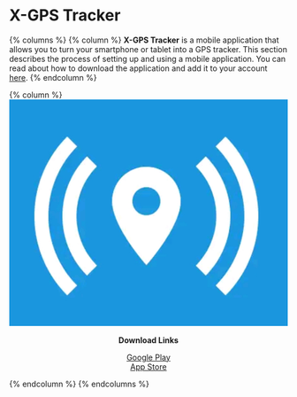 # X-GPS Tracker

{% columns %}
{% column %}
**X-GPS Tracker** is a mobile application that allows you to turn your smartphone or tablet into a GPS tracker. This section describes the process of setting up and using a mobile application. You can read about how to download the application and add it to your account [here](invitation-to-x-gps-tracker.md).
{% endcolumn %}

{% column %}
![](../attachments/image-20250304-162123.png)

<p align="center"><strong>Download Links</strong></p>

<p align="center"><a href="https://play.google.com/store/apps/details?id=com.navixy.xgps.tracker">Google Play</a><br><a href="https://apps.apple.com/app/x-gps-tracker/id1612047534">App Store</a></p>
{% endcolumn %}
{% endcolumns %}
